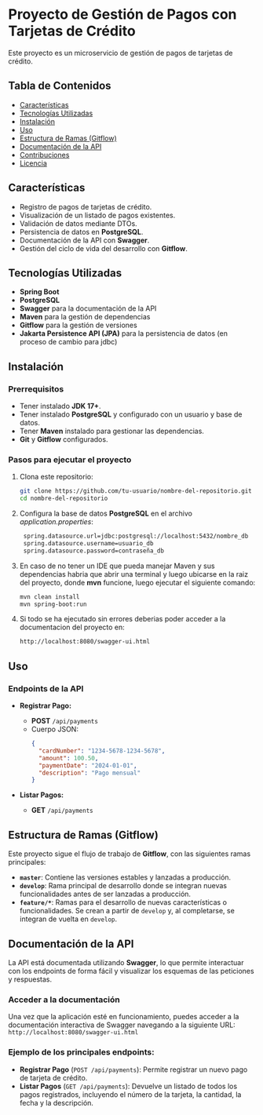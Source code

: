 # Proyecto de Gestión de Pagos con Tarjetas de Crédito

Este proyecto es un microservicio de gestión de pagos de tarjetas de crédito.

## Tabla de Contenidos
- [Características](#características)
- [Tecnologías Utilizadas](#tecnologías-utilizadas)
- [Instalación](#instalación)
- [Uso](#uso)
- [Estructura de Ramas (Gitflow)](#estructura-de-ramas-gitflow)
- [Documentación de la API](#documentación-de-la-api)
- [Contribuciones](#contribuciones)
- [Licencia](#licencia)

## Características
- Registro de pagos de tarjetas de crédito.
- Visualización de un listado de pagos existentes.
- Validación de datos mediante DTOs.
- Persistencia de datos en **PostgreSQL**.
- Documentación de la API con **Swagger**.
- Gestión del ciclo de vida del desarrollo con **Gitflow**.

## Tecnologías Utilizadas
- **Spring Boot**
- **PostgreSQL**
- **Swagger** para la documentación de la API
- **Maven** para la gestión de dependencias
- **Gitflow** para la gestión de versiones
- **Jakarta Persistence API (JPA)** para la persistencia de datos (en proceso de cambio para jdbc)

## Instalación

### Prerrequisitos
- Tener instalado **JDK 17+**.
- Tener instalado **PostgreSQL** y configurado con un usuario y base de datos.
- Tener **Maven** instalado para gestionar las dependencias.
- **Git** y **Gitflow** configurados.

### Pasos para ejecutar el proyecto

1. Clona este repositorio:

   ```bash
   git clone https://github.com/tu-usuario/nombre-del-repositorio.git
   cd nombre-del-repositorio

2. Configura la base de datos **PostgreSQL** en el archivo *application.properties*:

   ```bash
    spring.datasource.url=jdbc:postgresql://localhost:5432/nombre_db
    spring.datasource.username=usuario_db
    spring.datasource.password=contraseña_db

3. En caso de no tener un IDE que pueda manejar Maven y sus dependencias habria que abrir una terminal y luego ubicarse
   en la raiz del proyecto, donde **mvn** funcione, luego ejecutar el siguiente comando:

    ```bash
    mvn clean install
    mvn spring-boot:run

4. Si todo se ha ejecutado sin errores deberias poder acceder a la documentacion del proyecto en:

    ```bash
   http://localhost:8080/swagger-ui.html


## Uso

### Endpoints de la API

- **Registrar Pago:**
    - **POST** `/api/payments`
    - Cuerpo JSON:
      ```json
      {
        "cardNumber": "1234-5678-1234-5678",
        "amount": 100.50,
        "paymentDate": "2024-01-01",
        "description": "Pago mensual"
      }
      ```

- **Listar Pagos:**
    - **GET** `/api/payments`

## Estructura de Ramas (Gitflow)

Este proyecto sigue el flujo de trabajo de **Gitflow**, con las siguientes ramas principales:

- **`master`**: Contiene las versiones estables y lanzadas a producción.
- **`develop`**: Rama principal de desarrollo donde se integran nuevas funcionalidades antes de ser lanzadas a producción.
- **`feature/*`**: Ramas para el desarrollo de nuevas características o funcionalidades. Se crean a partir de `develop` y, al completarse, se integran de vuelta en `develop`.

## Documentación de la API

La API está documentada utilizando **Swagger**, lo que permite interactuar con los endpoints de forma fácil y visualizar los esquemas de las peticiones y respuestas.

### Acceder a la documentación

Una vez que la aplicación esté en funcionamiento, puedes acceder a la documentación interactiva de Swagger navegando a la siguiente URL:
`http://localhost:8080/swagger-ui.html`

### Ejemplo de los principales endpoints:

- **Registrar Pago** (`POST /api/payments`): Permite registrar un nuevo pago de tarjeta de crédito.
- **Listar Pagos** (`GET /api/payments`): Devuelve un listado de todos los pagos registrados, incluyendo el número de la tarjeta, la cantidad, la fecha y la descripción.

